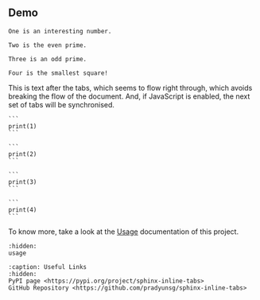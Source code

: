 ```{include} ../README.md
```

## Demo

```{tab} One
One is an interesting number.
```

```{tab} Two
Two is the even prime.
```

```{tab} Three
Three is an odd prime.
```

```{tab} Four
Four is the smallest square!
```

This is text after the tabs, which seems to flow right through, which avoids breaking the flow of the document. And, if JavaScript is enabled, the next set of tabs will be synchronised.

````{tab} One
```
print(1)
```
````

````{tab} Two
```
print(2)
```
````

````{tab} Three
```
print(3)
```
````

````{tab} Four
```
print(4)
```
````

To know more, take a look at the [Usage](usage) documentation of this project.

```{toctree}
:hidden:
usage
```

```{toctree}
:caption: Useful Links
:hidden:
PyPI page <https://pypi.org/project/sphinx-inline-tabs>
GitHub Repository <https://github.com/pradyunsg/sphinx-inline-tabs>
```

